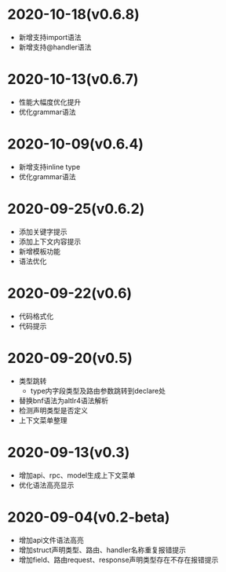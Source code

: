 # 2020-10-18(v0.6.8)
* 新增支持import语法
* 新增支持@handler语法

# 2020-10-13(v0.6.7)
* 性能大幅度优化提升
* 优化grammar语法

# 2020-10-09(v0.6.4)
* 新增支持inline type
* 优化grammar语法

# 2020-09-25(v0.6.2)
* 添加关键字提示
* 添加上下文内容提示
* 新增模板功能
* 语法优化

# 2020-09-22(v0.6)
* 代码格式化
* 代码提示

# 2020-09-20(v0.5)
* 类型跳转
   * type内字段类型及路由参数跳转到declare处
* 替换bnf语法为altlr4语法解析
* 检测声明类型是否定义
* 上下文菜单整理

# 2020-09-13(v0.3)
* 增加api、rpc、model生成上下文菜单
* 优化语法高亮显示

# 2020-09-04(v0.2-beta)
* 增加api文件语法高亮
* 增加struct声明类型、路由、handler名称重复报错提示
* 增加field、路由request、response声明类型存在不存在报错提示

